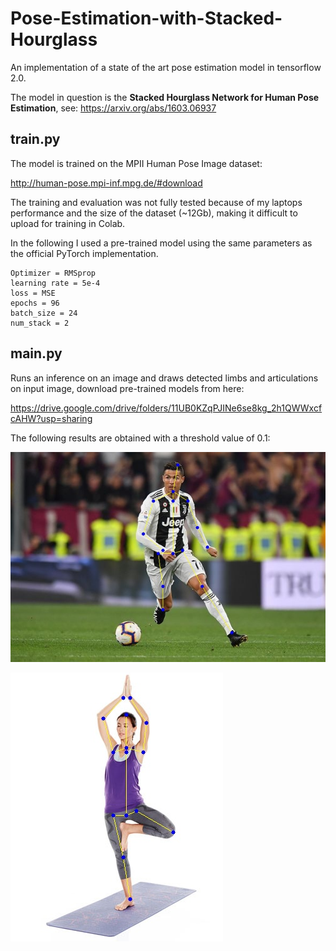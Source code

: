 # Pose-Estimation-with-Stacked-Hourglass
An implementation of a state of the art pose estimation model in tensorflow 2.0.

The model in question is the **Stacked Hourglass Network for Human Pose Estimation**, see: https://arxiv.org/abs/1603.06937

## train.py

The model is trained on the MPII Human Pose Image dataset:

http://human-pose.mpi-inf.mpg.de/#download

The training and evaluation was not fully tested because of my laptops performance and the size of the dataset (~12Gb), making it difficult to upload for training in Colab.

In the following I used a pre-trained model using the same parameters as the official PyTorch implementation.

```
Optimizer = RMSprop
learning rate = 5e-4
loss = MSE
epochs = 96
batch_size = 24
num_stack = 2
```

## main.py

Runs an inference on an image and draws detected limbs and articulations on input image, download pre-trained models from here:

https://drive.google.com/drive/folders/11UB0KZqPJINe6se8kg_2h1QWWxcfcAHW?usp=sharing

The following results are obtained with a threshold value of 0.1:

![](output/images/ronaldo.jpg)

![](output/images/yoga.jpg)
